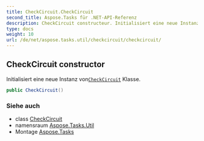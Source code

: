 ```yaml
---
title: CheckCircuit.CheckCircuit
second_title: Aspose.Tasks für .NET-API-Referenz
description: CheckCircuit constructeur. Initialisiert eine neue Instanz vonCheckCircuit Klasse.
type: docs
weight: 10
url: /de/net/aspose.tasks.util/checkcircuit/checkcircuit/
---
```

## CheckCircuit constructor

Initialisiert eine neue Instanz von[`CheckCircuit`](../) Klasse.

```csharp
public CheckCircuit()
```

### Siehe auch

* class [CheckCircuit](../)
* namensraum [Aspose.Tasks.Util](../../checkcircuit/)
* Montage [Aspose.Tasks](../../../)


